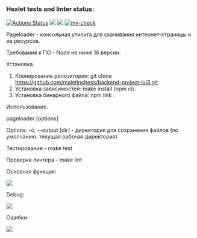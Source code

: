 ### Hexlet tests and linter status:
[![Actions Status](https://github.com/maletinchess/backend-project-lvl3/workflows/hexlet-check/badge.svg)](https://github.com/maletinchess/backend-project-lvl3/actions) <a href="https://codeclimate.com/github/maletinchess/backend-project-lvl3/maintainability"><img src="https://api.codeclimate.com/v1/badges/ee5bed22031812444266/maintainability" /></a> <a href="https://codeclimate.com/github/maletinchess/backend-project-lvl3/test_coverage"><img src="https://api.codeclimate.com/v1/badges/ee5bed22031812444266/test_coverage" /></a> [![my-check](https://github.com/maletinchess/backend-project-lvl3/actions/workflows/my-check.yml/badge.svg)](https://github.com/maletinchess/backend-project-lvl3/actions/workflows/my-check.yml)

Pageloader - консольная утилита для скачивания интернет-страницы и ее ресурсов.

Требования к ПО - Node не ниже 16 версии.

Установка.

1. Клонирование репозитория: git clone https://github.com/maletinchess/backend-project-lvl3.git
2. Установка зависимостей: make install (npm ci).
3. Установка бинарного файла: npm link .

Использование.

pageloader [options] <url>

Options:
  -o, --output [dir] - директория для сохранения файлов (по умолчанию: текущая рабочая директория)
  
 Тестирование - make test
 
 Проверка линтера - make lint

Основная функция:

<a href="https://asciinema.org/a/0wNIpljslINY5fo8Mc5UM3c2v?speed=3" target="_blank"><img src="https://asciinema.org/a/0wNIpljslINY5fo8Mc5UM3c2v.svg" /></a>

Debug:

<a href="https://asciinema.org/a/8p4tRuN1cSvMApAXKw3S0vHit?speed=3" target="_blank"><img src="https://asciinema.org/a/8p4tRuN1cSvMApAXKw3S0vHit.svg" /></a>

Ошибки:

<a href="https://asciinema.org/a/slgFlO6XXl3uZWsqxlJdo0VFm?speed=3" target="_blank"><img src="https://asciinema.org/a/slgFlO6XXl3uZWsqxlJdo0VFm.svg" /></a>
